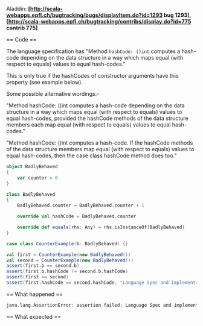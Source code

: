 Aladdin: **[http://scala-webapps.epfl.ch/bugtracking/bugs/displayItem.do?id=1293 bug 1293], [http://scala-webapps.epfl.ch/bugtracking/contribs/display.do?id=775 contrib 775]**

== Code ==

The language specification has
"Method `hashCode: ()int` computes a hash-code depending on the data
structure in a way which maps equal (with respect to equals) values to equal
hash-codes."

This is only true if the hashCodes of constructor arguments have this property (see example below).


Some possible alternative wordings:-

"Method hashCode: ()int computes a hash-code depending on the data
structure in a way which maps equal (with respect to equals) values to equal
hash-codes, provided the hashCode methods of the data structure members each map equal 
(with respect to equals) values to equal hash-codes."

"Method hashCode: ()int computes a hash-code. If the hashCode methods of the data structure members map
equal (with respect to equals) values to equal hash-codes, then the case class hashCode method does too."

```scala
object BadlyBehaved
{
    var counter = 0
}

class BadlyBehaved
{
    BadlyBehaved.counter = BadlyBehaved.counter + 1

    override val hashCode = BadlyBehaved.counter

    override def equals(rhs: Any) = rhs.isInstanceOf[BadlyBehaved]
}

case class CounterExample(b: BadlyBehaved) {}

val first = CounterExample(new BadlyBehaved())
val second = CounterExample(new BadlyBehaved())
assert(first.b == second.b)
assert(first.b.hashCode != second.b.hashCode)
assert(first == second)
assert(first.hashCode == second.hashCode, "Language Spec and implementation disagree") // FAILS
```

== What happened ==

```scala
java.lang.AssertionError: assertion failed: Language Spec and implementation disagree
```

== What expected ==
